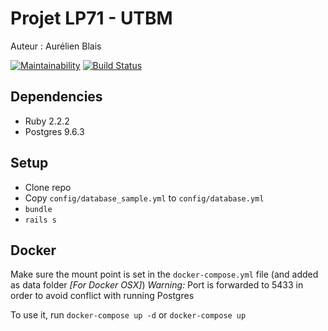 # Projet LP71 - UTBM

Auteur : Aurélien Blais

[![Maintainability](https://api.codeclimate.com/v1/badges/42b6b542ffa5e9c03df9/maintainability)](https://codeclimate.com/github/aurelienblais/projet/maintainability)
[![Build Status](https://travis-ci.org/aurelienblais/projet.svg?branch=master)](https://travis-ci.org/aurelienblais/projet)
## Dependencies

* Ruby 2.2.2
* Postgres 9.6.3

## Setup

* Clone repo
* Copy `config/database_sample.yml` to `config/database.yml`
* `bundle`
* `rails s`

## Docker

Make sure the mount point is set in the `docker-compose.yml` file (and added as data folder *[For Docker OSX]*)
_Warning:_ Port is forwarded to 5433 in order to avoid conflict with running Postgres

To use it, run `docker-compose up -d` or `docker-compose up`
